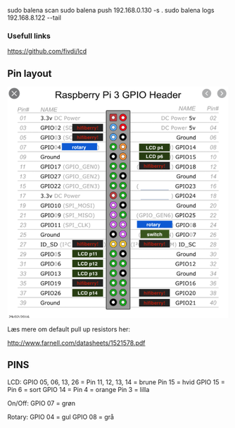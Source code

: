 sudo balena scan
sudo balena push 192.168.0.130 -s .
sudo balena logs 192.168.8.122 --tail

### Usefull links

https://github.com/fivdi/lcd

## Pin layout

![alt text](./GPIO_layout.png)

Læs mere om default pull up resistors her:

http://www.farnell.com/datasheets/1521578.pdf


## PINS

LCD:
GPIO 05, 06, 13, 26 = Pin 11, 12, 13, 14 = brune
Pin 15 = hvid
GPIO 15 = Pin 6 = sort
GPIO 14 = Pin 4 = orange
Pin 3 = lilla

On/Off:
GPIO 07 = grøn

Rotary:
GPIO 04 = gul
GPIO 08 = grå
